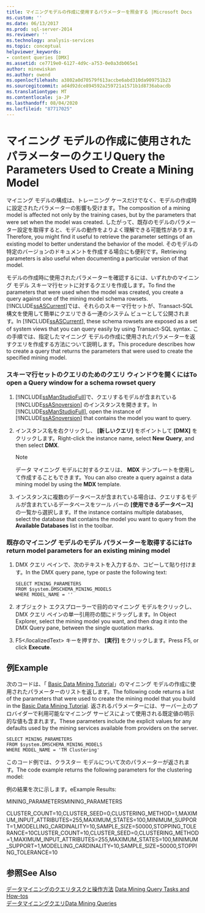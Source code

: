 ```yaml
---
title: マイニングモデルの作成に使用するパラメーターを照会する |Microsoft Docs
ms.custom: ''
ms.date: 06/13/2017
ms.prod: sql-server-2014
ms.reviewer: ''
ms.technology: analysis-services
ms.topic: conceptual
helpviewer_keywords:
- content queries [DMX]
ms.assetid: ce7719e0-6127-4d9c-a753-0e0a3db065e1
author: minewiskan
ms.author: owend
ms.openlocfilehash: a3802a0d70579f613accbe6abd310da909751b23
ms.sourcegitcommit: ad4d92dce894592a259721a1571b1d8736abacdb
ms.translationtype: MT
ms.contentlocale: ja-JP
ms.lasthandoff: 08/04/2020
ms.locfileid: "87717025"
---
```

# <a name="query-the-parameters-used-to-create-a-mining-model"></a><span data-ttu-id="9a314-102">マイニング モデルの作成に使用されたパラメーターのクエリ</span><span class="sxs-lookup"><span data-stu-id="9a314-102">Query the Parameters Used to Create a Mining Model</span></span>
  <span data-ttu-id="9a314-103">マイニング モデルの構成は、トレーニング ケースだけでなく、モデルの作成時に設定されたパラメーターの影響も受けます。</span><span class="sxs-lookup"><span data-stu-id="9a314-103">The composition of a mining model is affected not only by the training cases, but by the parameters that were set when the model was created.</span></span> <span data-ttu-id="9a314-104">したがって、既存のモデルのパラメーター設定を取得すると、モデルの動作をよりよく理解できる可能性があります。</span><span class="sxs-lookup"><span data-stu-id="9a314-104">Therefore, you might find it useful to retrieve the parameter settings of an existing model to better understand the behavior of the model.</span></span> <span data-ttu-id="9a314-105">そのモデルの特定のバージョンのドキュメントを作成する場合にも便利です。</span><span class="sxs-lookup"><span data-stu-id="9a314-105">Retrieving parameters is also useful when documenting a particular version of that model.</span></span>  
  
 <span data-ttu-id="9a314-106">モデルの作成時に使用されたパラメーターを確認するには、いずれかのマイニング モデル スキーマ行セットに対するクエリを作成します。</span><span class="sxs-lookup"><span data-stu-id="9a314-106">To find the parameters that were used when the model was created, you create a query against one of the mining model schema rowsets.</span></span> <span data-ttu-id="9a314-107">[!INCLUDE[ssASCurrent](../../includes/ssascurrent-md.md)]では、それらのスキーマ行セットが、Transact-SQL 構文を使用して簡単にクエリできる一連のシステム ビューとして公開されます。</span><span class="sxs-lookup"><span data-stu-id="9a314-107">In [!INCLUDE[ssASCurrent](../../includes/ssascurrent-md.md)], these schema rowsets are exposed as a set of system views that you can query easily by using Transact-SQL syntax.</span></span> <span data-ttu-id="9a314-108">この手順では、指定したマイニング モデルの作成に使用されたパラメーターを返すクエリを作成する方法について説明します。</span><span class="sxs-lookup"><span data-stu-id="9a314-108">This procedure describes how to create a query that returns the parameters that were used to create the specified mining model.</span></span>  
  
### <a name="to-open-a-query-window-for-a-schema-rowset-query"></a><span data-ttu-id="9a314-109">スキーマ行セットのクエリのためのクエリ ウィンドウを開くには</span><span class="sxs-lookup"><span data-stu-id="9a314-109">To open a Query window for a schema rowset query</span></span>  
  
1.  <span data-ttu-id="9a314-110">[!INCLUDE[ssManStudioFull](../../includes/ssmanstudiofull-md.md)]で、クエリするモデルが含まれている [!INCLUDE[ssASnoversion](../../includes/ssasnoversion-md.md)] のインスタンスを開きます。</span><span class="sxs-lookup"><span data-stu-id="9a314-110">In [!INCLUDE[ssManStudioFull](../../includes/ssmanstudiofull-md.md)], open the instance of [!INCLUDE[ssASnoversion](../../includes/ssasnoversion-md.md)] that contains the model you want to query.</span></span>  
  
2.  <span data-ttu-id="9a314-111">インスタンス名を右クリックし、 **[新しいクエリ]** をポイントして **[DMX]** をクリックします。</span><span class="sxs-lookup"><span data-stu-id="9a314-111">Right-click the instance name, select **New Query**, and then select **DMX**.</span></span>  
  
    > [!NOTE]  
    >  <span data-ttu-id="9a314-112">データ マイニング モデルに対するクエリは、 **MDX** テンプレートを使用して作成することもできます。</span><span class="sxs-lookup"><span data-stu-id="9a314-112">You can also create a query against a data mining model by using the **MDX** template.</span></span>  
  
3.  <span data-ttu-id="9a314-113">インスタンスに複数のデータベースが含まれている場合は、クエリするモデルが含まれているデータベースをツール バーの **[使用できるデータベース]** の一覧から選択します。</span><span class="sxs-lookup"><span data-stu-id="9a314-113">If the instance contains multiple databases, select the database that contains the model you want to query from the **Available Databases** list in the toolbar.</span></span>  
  
### <a name="to-return-model-parameters-for-an-existing-mining-model"></a><span data-ttu-id="9a314-114">既存のマイニング モデルのモデル パラメーターを取得するには</span><span class="sxs-lookup"><span data-stu-id="9a314-114">To return model parameters for an existing mining model</span></span>  
  
1.  <span data-ttu-id="9a314-115">DMX クエリ ペインで、次のテキストを入力するか、コピーして貼り付けます。</span><span class="sxs-lookup"><span data-stu-id="9a314-115">In the DMX query pane, type or paste the following text:</span></span>  
  
    ```  
    SELECT MINING_PARAMETERS  
    FROM $system.DMSCHEMA_MINING_MODELS  
    WHERE MODEL_NAME = ''  
    ```  
  
2.  <span data-ttu-id="9a314-116">オブジェクト エクスプローラーで目的のマイニング モデルをクリックし、DMX クエリ ペインの単一引用符の間にドラッグします。</span><span class="sxs-lookup"><span data-stu-id="9a314-116">In Object Explorer, select the mining model you want, and then drag it into the DMX Query pane, between the single quotation marks.</span></span>  
  
3.  <span data-ttu-id="9a314-117">F5&lt;/localizedText&gt; キーを押すか、 **[実行]** をクリックします。</span><span class="sxs-lookup"><span data-stu-id="9a314-117">Press F5, or click **Execute**.</span></span>  
  
## <a name="example"></a><span data-ttu-id="9a314-118">例</span><span class="sxs-lookup"><span data-stu-id="9a314-118">Example</span></span>  
 <span data-ttu-id="9a314-119">次のコードは、「 [Basic Data Mining Tutorial](../../tutorials/basic-data-mining-tutorial.md)」のマイニング モデルの作成に使用されたパラメーターのリストを返します。</span><span class="sxs-lookup"><span data-stu-id="9a314-119">The following code returns a list of the parameters that were used to create the mining model that you build in the [Basic Data Mining Tutorial](../../tutorials/basic-data-mining-tutorial.md).</span></span> <span data-ttu-id="9a314-120">返されるパラメーターには、サーバー上のプロバイダーで利用可能なマイニング サービスによって使用される既定値の明示的な値も含まれます。</span><span class="sxs-lookup"><span data-stu-id="9a314-120">These parameters include the explicit values for any defaults used by the mining services available from providers on the server.</span></span>  
  
```  
SELECT MINING_PARAMETERS   
FROM $system.DMSCHEMA_MINING_MODELS  
WHERE MODEL_NAME = 'TM Clustering'  
```  
  
 <span data-ttu-id="9a314-121">このコード例では、クラスター モデルについて次のパラメーターが返されます。</span><span class="sxs-lookup"><span data-stu-id="9a314-121">The code example returns the following parameters for the clustering model:</span></span>  
  
 <span data-ttu-id="9a314-122">例の結果を次に示します。</span><span class="sxs-lookup"><span data-stu-id="9a314-122">eExample Results:</span></span>  
  
 <span data-ttu-id="9a314-123">MINING_PARAMETERS</span><span class="sxs-lookup"><span data-stu-id="9a314-123">MINING_PARAMETERS</span></span>  
  
 <span data-ttu-id="9a314-124">CLUSTER_COUNT=10,CLUSTER_SEED=0,CLUSTERING_METHOD=1,MAXIMUM_INPUT_ATTRIBUTES=255,MAXIMUM_STATES=100,MINIMUM_SUPPORT=1,MODELLING_CARDINALITY=10,SAMPLE_SIZE=50000,STOPPING_TOLERANCE=10</span><span class="sxs-lookup"><span data-stu-id="9a314-124">CLUSTER_COUNT=10,CLUSTER_SEED=0,CLUSTERING_METHOD=1,MAXIMUM_INPUT_ATTRIBUTES=255,MAXIMUM_STATES=100,MINIMUM_SUPPORT=1,MODELLING_CARDINALITY=10,SAMPLE_SIZE=50000,STOPPING_TOLERANCE=10</span></span>  
  
## <a name="see-also"></a><span data-ttu-id="9a314-125">参照</span><span class="sxs-lookup"><span data-stu-id="9a314-125">See Also</span></span>  
 <span data-ttu-id="9a314-126">[データマイニングのクエリタスクと操作方法](data-mining-query-tasks-and-how-tos.md) </span><span class="sxs-lookup"><span data-stu-id="9a314-126">[Data Mining Query Tasks and How-tos](data-mining-query-tasks-and-how-tos.md) </span></span>  
 [<span data-ttu-id="9a314-127">データマイニングクエリ</span><span class="sxs-lookup"><span data-stu-id="9a314-127">Data Mining Queries</span></span>](data-mining-queries.md)  
  
  
